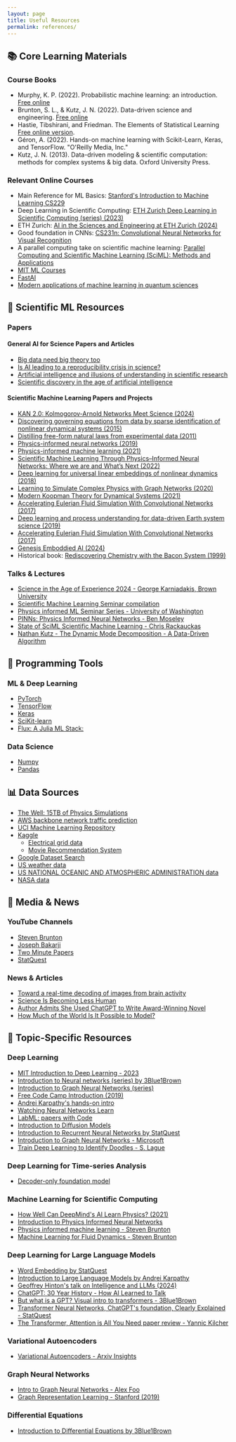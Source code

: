 ```yaml
---
layout: page
title: Useful Resources 
permalink: references/ 
---
```


## 📚 Core Learning Materials

### Course Books
- Murphy, K. P. (2022). Probabilistic machine learning: an introduction. [Free online](https://probml.github.io/pml-book/book1.html)
- Brunton, S. L., & Kutz, J. N. (2022). Data-driven science and engineering. [Free online](https://faculty.washington.edu/sbrunton/DataBookV2.pdf)
- Hastie, Tibshirani, and Friedman. The Elements of Statistical Learning [Free online version](https://hastie.su.domains/ElemStatLearn/).
- Géron, A. (2022). Hands-on machine learning with Scikit-Learn, Keras, and TensorFlow. "O'Reilly Media, Inc."
- Kutz, J. N. (2013). Data-driven modeling & scientific computation: methods for complex systems & big data. Oxford University Press.

### Relevant Online Courses
- Main Reference for ML Basics: [Stanford's Introduction to Machine Learning CS229](https://cs229.stanford.edu/main_notes.pdf)
- Deep Learning in Scientific Computing: [ETH Zurich Deep Learning in Scientific Computing (series) (2023)](https://www.youtube.com/playlist?list=PLJkYEExhe7rYY5HjpIJbgo-tDZ3bIAqAm)
- ETH Zurich: [AI in the Sciences and Engineering at ETH Zurich (2024)](https://camlab.ethz.ch/teaching/ai-in-the-sciences-and-engineering-2024.html)
- Good foundation in CNNs: [CS231n: Convolutional Neural Networks for Visual Recognition](https://cs231n.github.io/)
- A parallel computing take on scientific machine learning: [Parallel Computing and Scientific Machine Learning (SciML): Methods and Applications](https://book.sciml.ai/)
- [MIT ML Courses](https://deeplearning.mit.edu/)
- [FastAI](https://course.fast.ai/)
- [Modern applications of machine learning in quantum sciences](https://arxiv.org/abs/2204.04198)

## 🧪 Scientific ML Resources

### Papers

#### General AI for Science Papers and Articles
- [Big data need big theory too](https://royalsocietypublishing.org/doi/full/10.1098/rsta.2016.0153)
- [Is AI leading to a reproducibility crisis in science?](https://www.nature.com/articles/d41586-023-03817-6)
- [Artificial intelligence and illusions of understanding in scientific research](https://www.nature.com/articles/s41586-024-07146-0)
- [Scientific discovery in the age of artificial intelligence](https://www.nature.com/articles/s41586-023-06221-2)

#### Scientific Machine Learning Papers and Projects
- [KAN 2.0: Kolmogorov-Arnold Networks Meet Science (2024)](https://arxiv.org/pdf/2408.10205)
- [Discovering governing equations from data by sparse identification of nonlinear dynamical systems (2015)](https://www.pnas.org/doi/abs/10.1073/pnas.1517384113)
- [Distilling free-form natural laws from experimental data (2011)](https://www.science.org/doi/pdf/10.1126/science.1165893)
- [Physics-informed neural networks (2019)](https://www.sciencedirect.com/science/article/pii/S0021999118307125)
- [Physics-informed machine learning (2021)](https://www.nature.com/articles/s42254-021-00314-5)
- [Scientific Machine Learning Through Physics–Informed Neural Networks: Where we are and What’s Next (2022)](https://link.springer.com/article/10.1007/s10915-022-01939-z)
- [Deep learning for universal linear embeddings of nonlinear dynamics (2018)](https://www.nature.com/articles/s41467-018-07210-0)
- [Learning to Simulate Complex Physics with Graph Networks (2020)](https://proceedings.mlr.press/v119/sanchez-gonzalez20a.html)
- [Modern Koopman Theory for Dynamical Systems (2021)](https://arxiv.org/abs/2102.12086)
- [Accelerating Eulerian Fluid Simulation With Convolutional Networks (2017)](https://proceedings.mlr.press/v70/tompson17a/tompson17a.pdf)
- [Deep learning and process understanding for data-driven Earth system science (2019)](https://www.nature.com/articles/s41586-019-0912-1)
- [Accelerating Eulerian Fluid Simulation With Convolutional Networks (2017)](https://proceedings.mlr.press/v70/tompson17a/tompson17a.pdf)
- [Genesis Emboddied AI (2024)](https://github.com/Genesis-Embodied-AI/Genesis)
- Historical book: [Rediscovering Chemistry with the Bacon System (1999)](https://link.springer.com/chapter/10.1007/978-3-662-12405-5_10)


### Talks & Lectures
- [Science in the Age of Experience 2024 - George Karniadakis, Brown University](https://www.youtube.com/watch?v=Ybj9t-yAA-E)
- [Scientific Machine Learning Seminar compilation](https://www.youtube.com/playlist?list=PLw74xLHy0_j8DXxAKb15DbgtNvUOeTPbZ)
- [Physics informed ML Seminar Series - University of Washington](https://www.youtube.com/@PhysicsInformedMachineLearning)
- [PINNs: Physics Informed Neural Networks - Ben Moseley](https://www.youtube.com/watch?v=G_hIppUWcsc&ab_channel=JousefMuradLITE)
- [State of SciML Scientific Machine Learning - Chris Rackauckas](https://www.youtube.com/watch?v=eSeY4K4bITI&ab_channel=TheJuliaProgrammingLanguage)
- [Nathan Kutz - The Dynamic Mode Decomposition - A Data-Driven Algorithm](https://www.youtube.com/watch?v=-VENSFxJstU&list=PLw74xLHy0_j8DXxAKb15DbgtNvUOeTPbZ&ab_channel=TheAlanTuringInstitute)

## 🔧 Programming Tools

### ML & Deep Learning
- [PyTorch](https://pytorch.org/)
- [TensorFlow](https://www.tensorflow.org/)
- [Keras](https://keras.io/)
- [SciKit-learn](https://scikit-learn.org/stable/)
- [Flux: A Julia ML Stack:](https://fluxml.ai/)

### Data Science
- [Numpy](https://numpy.org/)
- [Pandas](https://pandas.pydata.org/)

## 📊 Data Sources

- [The Well: 15TB of Physics Simulations](https://polymathic-ai.org/the_well/)
- [AWS backbone network traffic prediction](https://aws.amazon.com/blogs/machine-learning/mitigating-risk-aws-backbone-network-traffic-prediction-using-graphstorm/)
- [UCI Machine Learning Repository](https://archive.ics.uci.edu/ml/index.php)
- [Kaggle](https://www.kaggle.com/)
    - [Electrical grid data](https://www.kaggle.com/robikscube/hourly-energy-consumption)
    - [Movie Recommendation System](https://www.kaggle.com/code/ibtesama/getting-started-with-a-movie-recommendation-system)
- [Google Dataset Search](https://datasetsearch.research.google.com/)
- [US weather data](https://www.ncdc.noaa.gov/data-access/)
- [US NATIONAL OCEANIC AND ATMOSPHERIC ADMINISTRATION data](https://www.noaa.gov/data)
- [NASA data](https://data.nasa.gov/)

## 🎥 Media & News

### YouTube Channels
- [Steven Brunton](https://www.youtube.com/c/eigensteve)
- [Joseph Bakarji](https://www.youtube.com/@JosephBakarji)
- [Two Minute Papers](https://www.youtube.com/@TwoMinutePapers)
- [StatQuest](https://www.youtube.com/@statquest)

### News & Articles
- [Toward a real-time decoding of images from brain activity](https://ai.meta.com/blog/brain-ai-image-decoding-meg-magnetoencephalography/)
- [Science Is Becoming Less Human](https://www.theatlantic.com/technology/archive/2023/12/ai-scientific-research/676304/)
- [Author Admits She Used ChatGPT to Write Award-Winning Novel](https://themessenger.com/tech/author-admits-she-used-chatgpt-to-write-award-winning-novel)
- [How Much of the World Is It Possible to Model?](https://www.newyorker.com/culture/annals-of-inquiry/how-much-of-the-world-is-it-possible-to-model)

## 🎯 Topic-Specific Resources

### Deep Learning
- [MIT Introduction to Deep Learning - 2023](https://www.youtube.com/playlist?list=PLtBw6njQRU-rwp5__7C0oIVt26ZgjG9NI)
- [Introduction to Neural networks (series) by 3Blue1Brown](https://www.youtube.com/playlist?list=PLZHQObOWTQDNU6R1_67000Dx_ZCJB-3pi)
- [Introduction to Graph Neural Networks (series)](https://www.youtube.com/playlist?list=PLV8yxwGOxvvoNkzPfCx2i8an--Tkt7O8Z)
- [Free Code Camp Introduction (2019)](https://www.youtube.com/watch?v=dPWYUELwIdM&ab_channel=freeCodeCamp.org)
- [Andrei Karpathy's hands-on intro](https://www.youtube.com/watch?v=VMj-3S1tku0&list=PLAqhIrjkxbuWI23v9cThsA9GvCAUhRvKZ&index=2&ab_channel=AndrejKarpathy)
- [Watching Neural Networks Learn](https://www.youtube.com/watch?v=TkwXa7Cvfr8&ab_channel=EmergentGarden)
- [LabML: papers with Code](https://nn.labml.ai/)
- [Introduction to Diffusion Models](https://www.youtube.com/watch?v=fbLgFrlTnGU&ab_channel=AriSeff)
- [Introduction to Recurrent Neural Networks by StatQuest](https://www.youtube.com/watch?v=AsNTP8Kwu80&ab_channel=StatQuestwithJoshStarmer)
- [Introduction to Graph Neural Networks - Microsoft](https://www.youtube.com/watch?v=zCEYiCxrL_0&ab_channel=MicrosoftResearch)
- [Train Deep Learning to Identify Doodles - S. Lague](https://www.youtube.com/watch?v=hfMk-kjRv4c&ab_channel=SebastianLague)

### Deep Learning for Time-series Analysis
- [Decoder-only foundation model](https://research.google/blog/a-decoder-only-foundation-model-for-time-series-forecasting/)

### Machine Learning for Scientific Computing

- [How Well Can DeepMind's AI Learn Physics? (2021)](https://www.youtube.com/watch?v=2Bw5f4vYL98&ab_channel=TwoMinutePapers)
- [Introduction to Physics Informed Neural Networks](https://benmoseley.blog/my-research/so-what-is-a-physics-informed-neural-network/)
- [Physics informed machine learning - Steven Brunton](https://www.youtube.com/playlist?list=PLMrJAkhIeNNQ0BaKuBKY43k4xMo6NSbBa)
- [Machine Learning for Fluid Dynamics - Steven Brunton](https://www.youtube.com/playlist?list=PLMrJAkhIeNNQWO3ESiccZmPssvUDFHL4M)

### Deep Learning for Large Language Models
- [Word Embedding by StatQuest](https://www.youtube.com/watch?v=viZrOnJclY0&ab_channel=StatQuestwithJoshStarmer)
- [Introduction to Large Language Models by Andrei Karpathy](https://www.youtube.com/watch?v=zjkBMFhNj_g&ab_channel=AndrejKarpathy)
- [Geoffrey Hinton's talk on Intelligence and LLMs (2024)](https://www.youtube.com/watch?v=N1TEjTeQeg0&ab_channel=UniversityofOxford)
- [ChatGPT: 30 Year History - How AI Learned to Talk](https://www.youtube.com/watch?v=OFS90-FX6pg&ab_channel=ArtoftheProblem)
- [But what is a GPT? Visual intro to transformers - 3Blue1Brown](https://www.youtube.com/watch?v=wjZofJX0v4M&list=PLZHQObOWTQDNU6R1_67000Dx_ZCJB-3pi&index=5&ab_channel=3Blue1Brown)
- [Transformer Neural Networks, ChatGPT's foundation, Clearly Explained - StatQuest](https://www.youtube.com/watch?v=zxQyTK8quyY&list=PLblh5JKOoLUIxGDQs4LFFD--41Vzf-ME1&index=20&ab_channel=StatQuestwithJoshStarmer)
- [The Transformer, Attention is All You Need paper review - Yannic Kilcher](https://www.youtube.com/watch?v=iDulhoQ2pro&ab_channel=TheAISchool)

### Variational Autoencoders
- [Variational Autoencoders - Arxiv Insights](https://www.youtube.com/watch?v=9zKuYvjFFS8&ab_channel=ArxivInsights)

### Graph Neural Networks
- [Intro to Graph Neural Networks - Alex Foo](https://www.youtube.com/watch?v=GXhBEj1ZtE8&ab_channel=AlexFoo)
- [Graph Representation Learning - Stanford (2019)](https://www.youtube.com/watch?v=YrhBZUtgG4E&ab_channel=MachineLearningTV)

### Differential Equations
- [Introduction to Differential Equations by 3Blue1Brown](https://www.youtube.com/playlist?list=PLZHQObOWTQDNPOjrT6KVlfJuKtYTftqH6)
